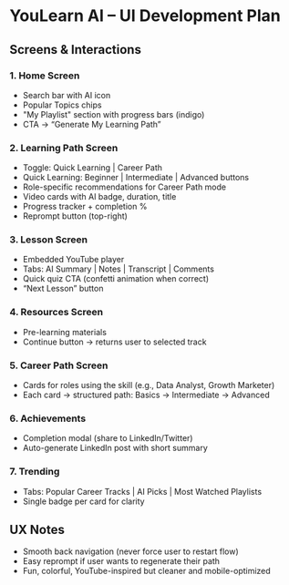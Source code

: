 # YouLearn AI – UI Development Plan

## Screens & Interactions

### 1. Home Screen
- Search bar with AI icon
- Popular Topics chips
- "My Playlist" section with progress bars (indigo)
- CTA → “Generate My Learning Path”

### 2. Learning Path Screen
- Toggle: Quick Learning | Career Path
- Quick Learning: Beginner | Intermediate | Advanced buttons
- Role-specific recommendations for Career Path mode
- Video cards with AI badge, duration, title
- Progress tracker + completion %
- Reprompt button (top-right)

### 3. Lesson Screen
- Embedded YouTube player
- Tabs: AI Summary | Notes | Transcript | Comments
- Quick quiz CTA (confetti animation when correct)
- “Next Lesson” button

### 4. Resources Screen
- Pre-learning materials
- Continue button → returns user to selected track

### 5. Career Path Screen
- Cards for roles using the skill (e.g., Data Analyst, Growth Marketer)
- Each card → structured path: Basics → Intermediate → Advanced

### 6. Achievements
- Completion modal (share to LinkedIn/Twitter)
- Auto-generate LinkedIn post with short summary

### 7. Trending
- Tabs: Popular Career Tracks | AI Picks | Most Watched Playlists
- Single badge per card for clarity

## UX Notes
- Smooth back navigation (never force user to restart flow)
- Easy reprompt if user wants to regenerate their path
- Fun, colorful, YouTube-inspired but cleaner and mobile-optimized
